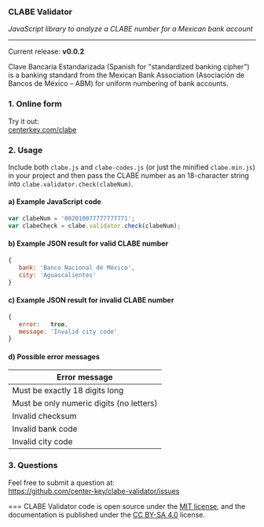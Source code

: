 ### CLABE Validator

*JavaScript library to analyze a CLABE number for a Mexican bank account*

---
Current release: **v0.0.2**

Clave Bancaria Estandarizada (Spanish for "standardized banking cipher") is a banking
standard from the Mexican Bank Association (Asociación de Bancos de México &ndash; ABM) for
uniform numbering of bank accounts.

### 1. Online form
Try it out:<br>
[centerkey.com/clabe](http://centerkey.com/clabe/)

### 2. Usage
Include both `clabe.js` and `clabe-codes.js` (or just the minified `clabe.min.js`) in your project
and then pass the CLABE number as an 18-character string into `clabe.validator.check(clabeNum)`.

#### a) Example JavaScript code
```javascript
var clabeNum = '002010077777777771';
var clabeCheck = clabe.validator.check(clabeNum);
```

#### b) Example JSON result for valid CLABE number
```javascript
{
   bank: 'Banco Nacional de México',
   city: 'Aguascalientes'
}
```

#### c) Example JSON result for invalid CLABE number
```javascript
{
   error:   true,
   message: 'Invalid city code'
}
```

#### d) Possible error messages
| Error message                            |
| ---------------------------------------- |
| Must be exactly 18 digits long           |
| Must be only numeric digits (no letters) |
| Invalid checksum                         |
| Invalid bank code                        |
| Invalid city code                        |

### 3. Questions
Feel free to submit a question at:<br>
https://github.com/center-key/clabe-validator/issues

===
CLABE Validator code is open source under the
[MIT license](https://github.com/center-key/clabe-validator/blob/master/LICENSE.txt),
and the documentation is published under the
[CC BY-SA 4.0](http://creativecommons.org/licenses/by-sa/4.0) license.
